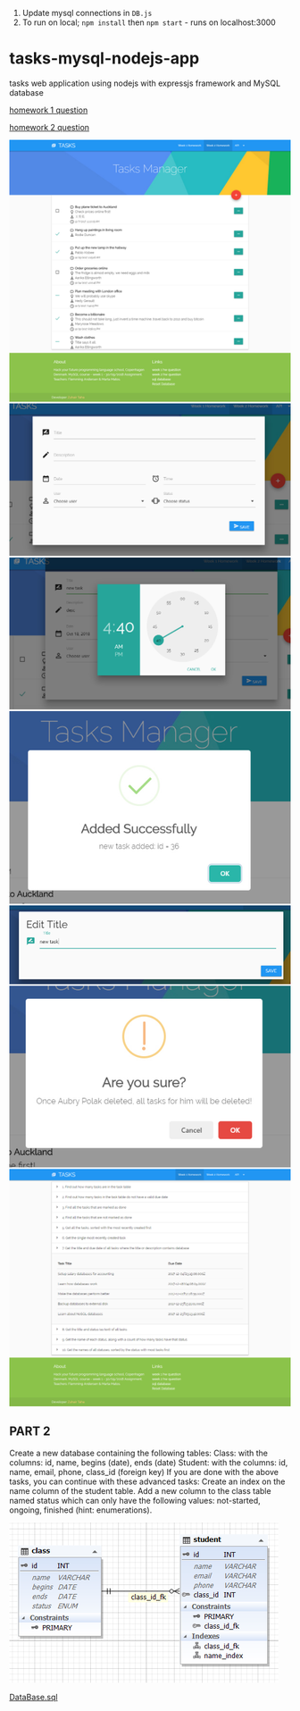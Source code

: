 1. Update mysql connections in `DB.js`
2. To run on local; `npm install` then `npm start` - runs on localhost:3000


# tasks-mysql-nodejs-app
tasks web application using nodejs with expressjs framework and MySQL database

[homework 1 question](https://github.com/HackYourFuture-CPH/databases/tree/master/lesson1#homework)

[homework 2 question](https://github.com/HackYourFuture-CPH/databases/tree/master/lesson2)


![img1](/public/images/1.jpg)
![img2](/public/images/2.jpg)
![img3](/public/images/3.jpg)
![img4](/public/images/4.jpg)
![img5](/public/images/5.jpg)
![img6](/public/images/6.jpg)
![img7](/public/images/7.png)



## PART 2
Create a new database containing the following tables:
Class: with the columns: id, name, begins (date), ends (date)
Student: with the columns: id, name, email, phone, class_id (foreign key)
If you are done with the above tasks, you can continue with these advanced tasks:
Create an index on the name column of the student table.
Add a new column to the class table named status which can only have the following values: not-started, ongoing, finished (hint: enumerations).

![uml](/public/images/uml.PNG)

[DataBase.sql](/database_2.sql)
